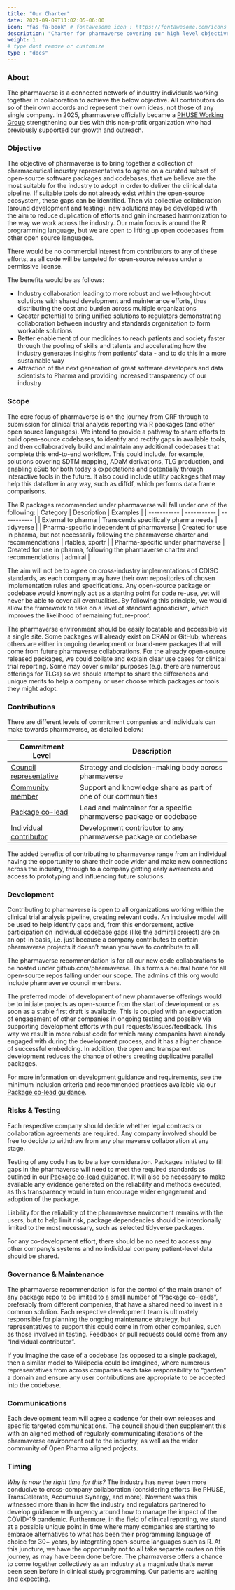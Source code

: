 ```yaml
---
title: "Our Charter"
date: 2021-09-09T11:02:05+06:00
icon: "fas fa-book" # fontawesome icon : https://fontawesome.com/icons
description: "Charter for pharmaverse covering our high level objective and scope, along with recommendations for new collaborations."
weight: 1
# type dont remove or customize
type : "docs"
---
```


### About

The pharmaverse is a connected network of industry individuals working together in collaboration to achieve the below objective.
All contributors do so of their own accords and represent their own ideas, not those of any single company.
In 2025, pharmaverse officially became a [PHUSE Working Group](https://advance.hub.phuse.global/wiki/spaces/WEL/pages/178290689/pharmaverse)
strengthening our ties with this non-profit organization who had previously supported our growth and outreach.

### Objective

The objective of pharmaverse is to bring together a collection of pharmaceutical industry representatives to agree on a curated subset of open-source software packages and codebases, that we believe are the most suitable for the industry to adopt in order to deliver the clinical data pipeline. If suitable tools do not already exist within the open-source ecosystem, these gaps can be identified. Then via collective collaboration (around development and testing), new solutions may be developed with the aim to reduce duplication of efforts and gain increased harmonization to the way we work across the industry. Our main focus is around the R programming language, but we are open to lifting up open codebases from other open source languages.

There would be no commercial interest from contributors to any of these efforts, as all code will be targeted for open-source release under a permissive license.

The benefits would be as follows:
*	Industry collaboration leading to more robust and well-thought-out solutions with shared development and maintenance efforts, thus distributing the cost and burden across multiple organizations
*	Greater potential to bring unified solutions to regulators demonstrating collaboration between industry and standards organization to form workable solutions
*	Better enablement of our medicines to reach patients and society faster through the pooling of skills and talents and accelerating how the industry generates insights from patients’ data - and to do this in a more sustainable way
*	Attraction of the next generation of great software developers and data scientists to Pharma and providing increased transparency of our industry 

### Scope

The core focus of pharmaverse is on the journey from CRF through to submission for clinical trial analysis reporting via R packages (and other open source languages). We intend to provide a pathway to share efforts to build open-source codebases, to identify and rectify gaps in available tools, and then collaboratively build and maintain any additional codebases that complete this end-to-end workflow. This could include, for example, solutions covering SDTM mapping, ADaM derivations, TLG production, and enabling eSub for both today's expectations and potentially through interactive tools in the future. It also could include utility packages that may help this dataflow in any way, such as diffdf, which performs data frame comparisons. 

The R packages recommended under pharmaverse will fall under one of the following:
| Category    | Description | Examples    | 
| ----------- | ----------- | ----------- |
| External to pharma      | Transcends specifically pharma needs       | tidyverse |
| Pharma-specific independent of pharmaverse   | Created for use in pharma, but not necessarily following the pharmaverse charter and recommendations  | rtables, xportr |
| Pharma-specific under pharmaverse   | Created for use in pharma, following the pharmaverse charter and recommendations   | admiral |

The aim will not be to agree on cross-industry implementations of CDISC standards, as each company may have their own repositories of chosen implementation rules and specifications. Any open-source package or codebase would knowingly act as a starting point for code re-use, yet will never be able to cover all eventualities. By following this principle, we would allow the framework to take on a level of standard agnosticism, which improves the likelihood of remaining future-proof.

The pharmaverse environment should be easily locatable and accessible via a single site. Some packages will already exist on CRAN or GitHub, whereas others are either in ongoing development or brand-new packages that will come from future pharmaverse collaborations. For the already open-source released packages, we could collate and explain clear use cases for clinical trial reporting. Some may cover similar purposes (e.g. there are numerous offerings for TLGs) so we should attempt to share the differences and unique merits to help a company or user choose which packages or tools they might adopt.

### Contributions

There are different levels of commitment companies and individuals can make towards pharmaverse, as detailed below:

| Commitment Level    | Description |  
| ----------- | ----------- |  
| [Council representative](https://pharmaverse.org/contribute/council/)	| Strategy and decision-making body across pharmaverse |
| [Community member](https://pharmaverse.org/contribute/wg/)	| Support and knowledge share as part of one of our communities |
| [Package co-lead](https://pharmaverse.org/contribute/lead/)	| Lead and maintainer for a specific pharmaverse package or codebase |
| [Individual contributor](https://pharmaverse.org/contribute/ic/) | Development contributor to any pharmaverse package or codebase |

The added benefits of contributing to pharmaverse range from an individual having the opportunity to share their code wider and make new connections across the industry, through to a company getting early awareness and access to prototyping and influencing future solutions.

### Development

Contributing to pharmaverse is open to all organizations working within the clinical trial analysis pipeline, creating relevant code. An inclusive model will be used to help identify gaps and, from this endorsement, active participation on individual codebase gaps (like the admiral project) are on an opt-in basis, i.e. just because a company contributes to certain pharmaverse projects it doesn’t mean you have to contribute to all. 

The pharmaverse recommendation is for all our new code collaborations to be hosted under github.com/pharmaverse. This forms a neutral home for all open-source repos falling under our scope. The admins of this org would include pharmaverse council members.

The preferred model of development of new pharmaverse offerings would be to initiate projects as open-source from the start of development or as soon as a stable first draft is available. This is coupled with an expectation of engagement of other companies in ongoing testing and possibly via supporting development efforts with pull requests/issues/feedback. This way we result in more robust code for which many companies have already engaged with during the development process, and it has a higher chance of successful embedding. In addition, the open and transparent development reduces the chance of others creating duplicative parallel packages.

For more information on development guidance and requirements, see the minimum inclusion criteria and recommended practices available via our [Package co-lead guidance](https://pharmaverse.org/contribute/lead/).

### Risks & Testing

Each respective company should decide whether legal contracts or collaboration agreements are required. Any company involved should be free to decide to withdraw from any pharmaverse collaboration at any stage.

Testing of any code has to be a key consideration. Packages initiated to fill gaps in the pharmaverse will need to meet the required standards as outlined in our [Package co-lead guidance](https://pharmaverse.org/contribute/lead/). It will also be necessary to make available any evidence generated on the reliability and methods executed, as this transparency would in turn encourage wider engagement and adoption of the package. 

Liability for the reliability of the pharmaverse environment remains with the users, but to help limit risk, package dependencies should be intentionally limited to the most necessary, such as selected tidyverse packages.  

For any co-development effort, there should be no need to access any other company’s systems and no individual company patient-level data should be shared. 

### Governance & Maintenance

The pharmaverse recommendation is for the control of the main branch of any package repo to be limited to a small number of “Package co-leads”, preferably from different companies, that have a shared need to invest in a common solution. Each respective development team is ultimately responsible for planning the ongoing maintenance strategy, but representatives to support this could come in from other companies, such as those involved in testing. Feedback or pull requests could come from any “Individual contributor”.

If you imagine the case of a codebase (as opposed to a single package), then a similar model to Wikipedia could be imagined, where numerous representatives from across companies each take responsibility to “garden” a domain and ensure any user contributions are appropriate to be accepted into the codebase.

### Communications 

Each development team will agree a cadence for their own releases and specific targeted communications. The council should then supplement this with an aligned method of regularly communicating iterations of the pharmaverse environment out to the industry, as well as the wider community of Open Pharma aligned projects.

### Timing

_Why is now the right time for this?_ The industry has never been more conducive to cross-company collaboration (considering efforts like PHUSE, TransCelerate, Accumulus Synergy, and more). Nowhere was this witnessed more than in how the industry and regulators partnered to develop guidance with urgency around how to manage the impact of the COVID-19 pandemic. Furthermore, in the field of clinical reporting, we stand at a possible unique point in time where many companies are starting to embrace alternatives to what has been their programming language of choice for 30+ years, by integrating open-source languages such as R. At this juncture, we have the opportunity not to all take separate routes on this journey, as may have been done before. The pharmaverse offers a chance to come together collectively as an industry at a magnitude that’s never been seen before in clinical study programming. Our patients are waiting and expecting.
